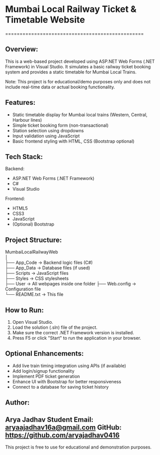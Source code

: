# Mumbai Local Railway Ticket & Timetable Website
================================================

Overview:
---------
This is a web-based project developed using ASP.NET Web Forms (.NET Framework) in Visual Studio. 
It simulates a basic railway ticket booking system and provides a static timetable for Mumbai Local Trains.

Note: This project is for educational/demo purposes only and does not include real-time data or actual booking functionality.

Features:
---------
- Static timetable display for Mumbai local trains (Western, Central, Harbour lines)
- Simple ticket booking form (non-transactional)
- Station selection using dropdowns
- Input validation using JavaScript
- Basic frontend styling with HTML, CSS (Bootstrap optional)

Tech Stack:
-----------
Backend:
- ASP.NET Web Forms (.NET Framework)
- C#
- Visual Studio

Frontend:
- HTML5
- CSS3
- JavaScript
- (Optional) Bootstrap

Project Structure:
------------------
MumbaiLocalRailwayWeb  
│  
├── App_Code              -> Backend logic files (C#)  
├── App_Data              -> Database files (if used)  
├── Scripts               -> JavaScript files  
├── Styles                -> CSS stylesheets  
├── User             -> All webpages inside one folder
├── Web.config             -> Configuration file  
└── README.txt             -> This file  


How to Run:
-----------
1. Open Visual Studio.
2. Load the solution (.sln) file of the project.
3. Make sure the correct .NET Framework version is installed.
4. Press F5 or click "Start" to run the application in your browser.

Optional Enhancements:
----------------------
- Add live train timing integration using APIs (if available)
- Add login/signup functionality
- Implement PDF ticket generation
- Enhance UI with Bootstrap for better responsiveness
- Connect to a database for saving ticket history

Author:
-------
Arya Jadhav
Student
Email: aryaajadhav16a@gmail.com
GitHub: https://github.com/aryajadhav0416
--------
This project is free to use for educational and demonstration purposes.
